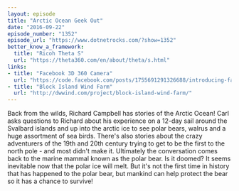 ```yaml
---
layout: episode
title: "Arctic Ocean Geek Out"
date: "2016-09-22"
episode_number: "1352"
episode_url: "https://www.dotnetrocks.com/?show=1352"
better_know_a_framework:
  title: "Ricoh Theta S"
  url: "https://theta360.com/en/about/theta/s.html"
links:
- title: "Facebook 3D 360 Camera"
  url: "https://code.facebook.com/posts/1755691291326688/introducing-facebook-surround-360-an-open-high-quality-3d-360-video-capture-system/"
- title: "Block Island Wind Farm"
  url: "http://dwwind.com/project/block-island-wind-farm/"
---
```


Back from the wilds, Richard Campbell has stories of the Arctic Ocean! Carl asks questions to Richard about his experience on a 12-day sail around the Svalbard islands and up into the arctic ice to see polar bears, walrus and a huge assortment of sea birds. There's also stories about the crazy adventurers of the 19th and 20th century trying to get to be the first to the north pole - and most didn't make it. Ultimately the conversation comes back to the marine mammal known as the polar bear. Is it doomed? It seems inevitable now that the polar ice will melt. But it's not the first time in history that has happened to the polar bear, but mankind can help protect the bear so it has a chance to survive!
